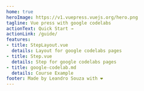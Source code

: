 ```yaml
---
home: true
heroImage: https://v1.vuepress.vuejs.org/hero.png
tagline: Vue press with google codelabs
actionText: Quick Start →
actionLink: /guide/
features:
- title: StepLayout.vue
  details: Layout for google codelabs pages
- title: Step.vue
  details: Step for google codelabs pages
- title: google-codelab.md
  details: Course Example
footer: Made by Leandro Souza with ❤️
---
```

